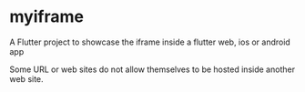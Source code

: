 # myiframe

A Flutter project to showcase the iframe inside a flutter web, ios or android app

Some URL or web sites do not allow themselves to be hosted inside another web site. 



